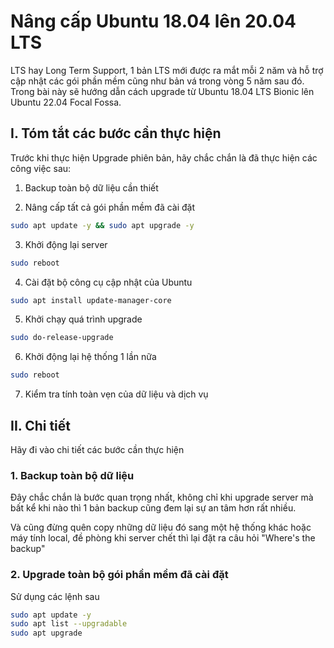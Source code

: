 # Nâng cấp Ubuntu 18.04 lên 20.04 LTS

LTS hay Long Term Support, 1 bản LTS mới được ra mắt mỗi 2 năm và hỗ trợ cập nhật các gói phần mềm cũng như bản vá trong vòng 5 năm sau đó. Trong bài này sẽ hướng dẫn cách upgrade từ Ubuntu 18.04 LTS Bionic lên Ubuntu 22.04 Focal Fossa.

## I. Tóm tắt các bước cần thực hiện

Trước khi thực hiện Upgrade phiên bản, hãy chắc chắn là đã thực hiện các công việc sau:

1. Backup toàn bộ dữ liệu cần thiết

2. Nâng cấp tất cả gói phần mềm đã cài đặt

```sh
sudo apt update -y && sudo apt upgrade -y
```

3. Khởi động lại server

```sh
sudo reboot
```

4. Cài đặt bộ công cụ cập nhật của Ubuntu

```sh
sudo apt install update-manager-core
```

5. Khởi chạy quá trình upgrade

```sh
sudo do-release-upgrade
```

6. Khởi động lại hệ thống 1 lần nữa

```sh
sudo reboot
```

7. Kiểm tra tính toàn vẹn của dữ liệu và dịch vụ

## II. Chi tiết

Hãy đi vào chi tiết các bước cần thực hiện

### 1. Backup toàn bộ dữ liệu

Đây chắc chắn là bước quan trọng nhất, không chỉ khi upgrade server mà bất kể khi nào thì 1 bản backup cũng đem lại sự an tâm hơn rất nhiều.

Và cũng đừng quên copy những dữ liệu đó sang một hệ thống khác hoặc máy tính local, đề phòng khi server chết thì lại đặt ra câu hỏi "Where's the backup"

### 2. Upgrade toàn bộ gói phần mềm đã cài đặt 

Sử dụng các lệnh sau

```sh
sudo apt update -y
sudo apt list --upgradable
sudo apt upgrade
```